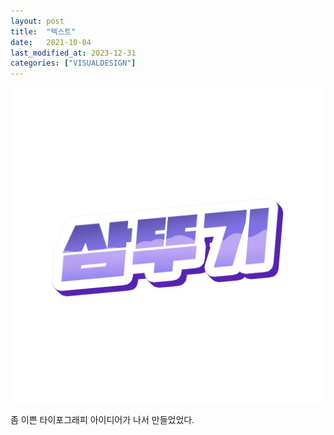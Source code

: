 ```yaml
---
layout: post
title:  "텍스트"
date:   2021-10-04
last_modified_at: 2023-12-31
categories: ["VISUALDESIGN"]
---
```


![image](https://github.com/whoisrealminjueun/images/blob/main/%EA%B7%B8%EB%A6%B0%ED%8A%9C%EB%B8%8C%EB%8B%98%20%ED%83%9D%EC%8A%A4%ED%8A%B8.png?raw=true)

좀 이쁜 타이포그래피 아이디어가 나서 만들었었다.
